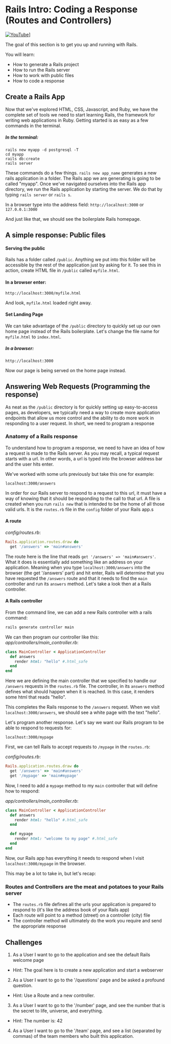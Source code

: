 
# Rails Intro: Coding a Response (Routes and Controllers)


[![YouTube](http://img.youtube.com/vi/WMnFpgYJoCo/0.jpg)](https://www.youtube.com/watch?v=WMnFpgYJoCo)]


The goal of this section is to get you up and running with Rails.

You will learn:

- How to generate a Rails project
- How to run the Rails server
- How to work with public files
- How to code a response

## Create a Rails App
Now that we've explored HTML, CSS, Javascript, and Ruby, we have the complete set of tools we need to start learning Rails, the framework for writing web applications in Ruby. Getting started is as easy as a few commands in the terminal.

##### In the terminal:
```
rails new myapp -d postgresql -T
cd myapp
rails db:create
rails server
```
These commands do a few things. `rails new app_name` generates a new rails application in a folder. The Rails app we are generating is going to be called "myapp". Once we've navigated ourselves into the Rails app directory, we run the Rails application by starting the server. We do that by typing `rails server` or `rails s`.

In a browser type into the address field:
`http://localhost:3000`
or
`127.0.0.1:3000`

And just like that, we should see the boilerplate Rails homepage.

## A simple response: Public files

#### Serving the public

Rails has a folder called `/public`. Anything we put into this folder will be accessible by the rest of the application just by asking for it. To see this in action, create HTML file in `/public` called `myfile.html`.

#### In a browser enter:

`http://localhost:3000/myfile.html`

And look, `myfile.html` loaded right away.

#### Set Landing Page

We can take advantage of the `/public` directory to quickly set up our own home page instead of the Rails boilerplate. Let's change the file name for `myfile.html` to `index.html`.

##### In a browser:

`http://localhost:3000`

Now our page is being served on the home page instead.

## Answering Web Requests (Programming the response)

As neat as the `/public` directory is for quickly setting up easy-to-access pages, as developers, we typically need a way to create more application endpoints that allow us more control and the ability to do more work in responding to a user request. In short, we need to program a response

### Anatomy of a Rails response

To understand how to program a response, we need to have an idea of how a request is made to the Rails server. As you may recall, a typical request starts with a url. In other words, a url is typed into the browser address bar and the user hits enter.

We've worked with some urls previously but take this one for example:

`localhost:3000/answers`


In order for our Rails server to respond to a request to this url, it must have a way of knowing that it should be responding to the call to that url. A file is created when you run `rails new` that is intended to be the home of all those valid urls. It is the `routes.rb` file in the `config` folder of your Rails app.s

#### A route

*config/routes.rb*:
```ruby
Rails.application.routes.draw do
  get '/answers' => 'main#answers'
```
The route here is the line that reads `get '/answers' => 'main#answers'`. What it does is essentially add something like an address on your application. Meaning when you type `localhost:3000/answers` into the browser (the get '/answers' part) and hit enter, Rails will determine that you have requested the `/answers` route and that it needs to find the `main` controller and run its `answers` method. Let's take a look then at a Rails controller.

#### A Rails controller
From the command line, we can add a new Rails controller with a rails command:
```bash
rails generate controller main
```

We can then program our controller like this:
*app/controllers/main_controller.rb*:
```ruby
class MainController < ApplicationController
  def answers
    render html: "hello" #.html_safe
  end
end
```

Here we are defining the main controller that we specified to handle our `/answers` requests in the `routes.rb` file. The controller, in its `answers` method defines what should happen when it is reached. In this case, it renders some html that reads "hello".

This completes the Rails response to the `/answers` request. When we visit `localhost:3000/answers`, we should see a white page with the text "hello".

Let's program another response. Let's say we want our Rails program to be able to respond to requests for:

`localhost:3000/mypage`

First, we can tell Rails to accept requests to `/mypage` in the `routes.rb`:

*config/routes.rb*:
```ruby
Rails.application.routes.draw do
  get '/answers' => 'main#answers'
  get '/mypage' => 'main#mypage'
```

Now, I need to add a `mypage` method to my `main` controller that will define how to respond:

*app/controllers/main_controller.rb*:
```ruby
class MainController < ApplicationController
  def answers
    render html: "hello" #.html_safe
  end

  def mypage
    render html: "welcome to my page" #.html_safe
  end
end
```

Now, our Rails app has everything it needs to respond when I visit `localhost:3000/mypage` in the browser.

This may be a lot to take in, but let's recap:

### Routes and Controllers are the meat and potatoes to your Rails server

- The `routes.rb` file defines all the urls your application is prepared to respond to (it's like the address book of your Rails app)
- Each route will point to a method (street) on a controller (city) file
- The controller method will ultimately do the work you require and send the appropriate response

## Challenges

1) As a User I want to go to the application and see the default Rails welcome page
* Hint:  The goal here is to create a new application and start a webserver

2) As a User I want to go to the '/questions' page and be asked a profound question.
* Hint: Use a Route and a new controller.

3) As a User I want to go to the '/number' page, and see the number that is the secret to life, universe, and everything.
* Hint:  The number is: 42

4) As a User I want to go to the '/team' page, and see a list (separated by commas) of the team members who built this application.

